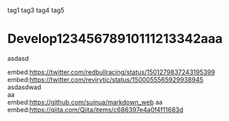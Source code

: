 tag1 tag3 tag4 tag5
# Develop12345678910111213342aaa
asdasd  

embed:https://twitter.com/redbullracing/status/1501279837243195399
embed:https://twitter.com/revirytic/status/1500055565929938945
asdasdwad  
aa  
embed:https://github.com/suinua/markdown_web
aa  
embed:https://qiita.com/Qiita/items/c686397e4a0f4f11683d
